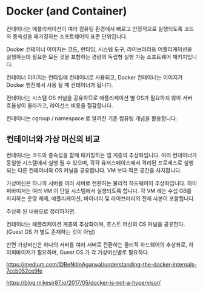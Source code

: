 # Docker (and Container)

컨테이너는 애플리케이션이 여러 컴퓨팅 환경에서 빠르고 안정적으로 실행되도록 코드와 종속성을 패키징하는 소프트웨어의 표준 단위입니다.

Docker 컨테이너 이미지는 코드, 런타임, 시스템 도구, 라이브러리등 어플리케이션을 실행하는데 필요한 모든 것을 포함하는 경량의 독립형 실행 가능 소프트웨어 패키지입니다.

컨테이너 이미지는 런타임에 컨테이너로 사용되고, Docker 컨테이너는 이미지가 Docker 엔진에서 사용 될 때 컨테이너가 됩니다. 


컨테이너는 시스템 OS 커널을 공유하므로 애플리케이션 별 OS가 필요하지 않아 서버 효율성이 올라가고, 라이선스 비용을 절감합니다.

컨테이너는 cgroup / namespace 로 알려진 기존 컴퓨팅 개념을 활용합니다. 

## 컨테이너와 가상 머신의 비교

컨테이너는 코드와 종속성을 함께 패키징하는 앱 계층의 추상화입니다. 여러 컨테이너가 동일한 시스템에서 실행 될 수 있으며, 각각 유저스페이스에서 격리된 프로세스로 실행되는 다른 컨테이너와 OS 커널을 공유합니다. VM 보다 적은 공간을 차지합니다.

가상머신은 하나의 서버를 여러 서버로 전환하는 물리적 하드웨어의 추상화입니다. 하이퍼바이저는 여러 VM 이 단일 시스템에서 실행되도록 합니다. 각 VM 에는 수십 GB를 차지하는 운영 체제, 애플리케이션, 바이너리 및 라이브러리의 전체 사본이 포함됩니다. 

추상화 된 내용으로 정리하자면.

컨테이너는 애플리케이션 계층의 추상화이며, 호스트 머신의 OS 커널을 공유한다. (Guest OS 가 별도 존재하는 것이 아님)

반면 가상머신은 하나의 서버를 여러 서버로 전환하는 물리적 하드웨어의 추상화로, 하이퍼바이저가 필요하며, Guest OS 가 각 가상머신별로 필요하다.



https://medium.com/@BeNitinAgarwal/understanding-the-docker-internals-7ccb052ce9fe

https://blog.mikesir87.io/2017/05/docker-is-not-a-hypervisor/
